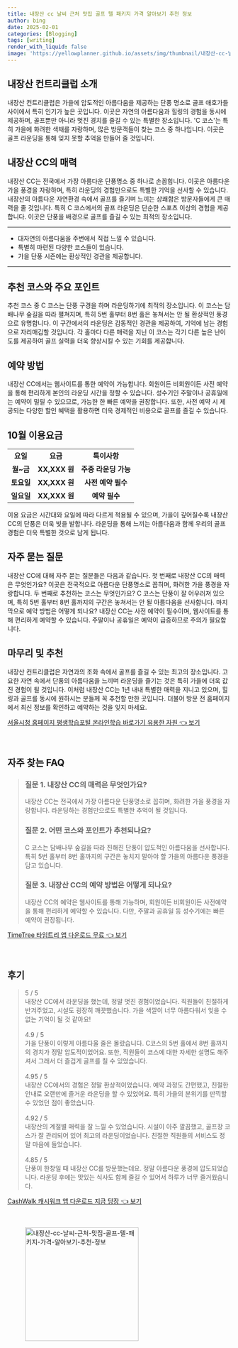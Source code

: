 ```yaml
---
title: 내장산 cc 날씨 근처 맛집 골프 텔 패키지 가격 알아보기 추천 정보
author: bing
date: 2025-02-01
categories: [Blogging]
tags: [writing]
render_with_liquid: false
image: 'https://yellowplanner.github.io/assets/img/thumbnail/내장산-cc-날씨-근처-맛집-골프-텔-패키지-가격-알아보기-추천-정보.webp'
---
```



<h2 id='내장산_컨트리클럽_소개'>내장산 컨트리클럽 소개</h2>

<p>내장산 컨트리클럽은 가을에 압도적인 아름다움을 제공하는 단풍 명소로 골프 애호가들 사이에서 특히 인기가 높은 곳입니다. 이곳은 자연의 아름다움과 힐링의 경험을 동시에 제공하며, 골프뿐만 아니라 멋진 경치를 즐길 수 있는 특별한 장소입니다. 'C 코스'는 특히 가을에 화려한 색채를 자랑하며, 많은 방문객들이 찾는 코스 중 하나입니다. 이곳은 골프 라운딩을 통해 잊지 못할 추억을 만들어 줄 것입니다.</p>

<h2 id='내장산_CC의_매력'>내장산 CC의 매력</h2>

<p>내장산 CC는 전국에서 가장 아름다운 단풍명소 중 하나로 손꼽힙니다. 이곳은 아름다운 가을 풍경을 자랑하며, 특히 라운딩의 경험만으로도 특별한 기억을 선사할 수 있습니다. 내장산의 아름다운 자연환경 속에서 골프를 즐기며 느끼는 상쾌함은 방문자들에게 큰 매력을 줄 것입니다. 특히 C 코스에서의 골프 라운딩은 단순한 스포츠 이상의 경험을 제공합니다. 이곳은 단풍을 배경으로 골프를 즐길 수 있는 최적의 장소입니다.</p>

<hr />

<ul>
    <li>대자연의 아름다움을 주변에서 직접 느낄 수 있습니다.</li>
    <li>특별히 마련된 다양한 코스들이 있습니다.</li>
    <li>가을 단풍 시즌에는 환상적인 경관을 제공합니다.</li>
</ul>

<hr />

<h2 id='추천_코스와_주요_포인트'>추천 코스와 주요 포인트</h2>

<p>추천 코스 중 C 코스는 단풍 구경을 하며 라운딩하기에 최적의 장소입니다. 이 코스는 담배나무 숲길을 따라 펼쳐지며, 특히 5번 홀부터 8번 홀은 놓쳐서는 안 될 환상적인 풍경으로 유명합니다. 이 구간에서의 라운딩은 감동적인 경관을 제공하여, 기억에 남는 경험으로 자리매김할 것입니다. 각 홀마다 다른 매력을 지닌 이 코스는 각기 다른 높은 난이도를 제공하여 골프 실력을 더욱 향상시킬 수 있는 기회를 제공합니다.</p>

<h2 id='예약_방법'>예약 방법</h2>

<p>내장산 CC에서는 웹사이트를 통한 예약이 가능합니다. 회원이든 비회원이든 사전 예약을 통해 편리하게 본인의 라운딩 시간을 정할 수 있습니다. 성수기인 주말이나 공휴일에는 예약이 밀릴 수 있으므로, 가능한 한 빠른 예약을 권장합니다. 또한, 사전 예약 시 제공되는 다양한 할인 혜택을 활용하면 더욱 경제적인 비용으로 골프를 즐길 수 있습니다.</p>

<h2 id='10월_이용요금'>10월 이용요금</h2>

<table>
    <tr>
        <td style="text-align: center; height: 17px;"><b>요일</b></td>
        <td style="text-align: center; height: 17px;"><b>요금</b></td>
        <td style="text-align: center; height: 17px;"><b>특이사항</b></td>
    </tr>
    <tr>
        <td style="text-align: center; height: 17px;"><b>월~금</b></td>
        <td style="text-align: center; height: 17px;"><b>XX,XXX 원</b></td>
        <td style="text-align: center; height: 17px;"><b>주중 라운딩 가능</b></td>
    </tr>
    <tr>
        <td style="text-align: center; height: 17px;"><b>토요일</b></td>
        <td style="text-align: center; height: 17px;"><b>XX,XXX 원</b></td>
        <td style="text-align: center; height: 17px;"><b>사전 예약 필수</b></td>
    </tr>
    <tr>
        <td style="text-align: center; height: 17px;"><b>일요일</b></td>
        <td style="text-align: center; height: 17px;"><b>XX,XXX 원</b></td>
        <td style="text-align: center; height: 17px;"><b>예약 필수</b></td>
    </tr>
</table>

<p>이용 요금은 시간대와 요일에 따라 다르게 적용될 수 있으며, 가을이 깊어질수록 내장산 CC의 단풍은 더욱 빛을 발합니다. 라운딩을 통해 느끼는 아름다움과 함께 우리의 골프 경험은 더욱 특별한 것으로 남게 됩니다.</p>

<h2 id='자주_묻는_질문'>자주 묻는 질문</h2>

<p>내장산 CC에 대해 자주 묻는 질문들은 다음과 같습니다. 첫 번째로 내장산 CC의 매력은 무엇인가요? 이곳은 전국적으로 아름다운 단풍명소로 꼽히며, 화려한 가을 풍경을 자랑합니다. 두 번째로 추천하는 코스는 무엇인가요? C 코스는 단풍이 잘 어우러져 있으며, 특히 5번 홀부터 8번 홀까지의 구간은 놓쳐서는 안 될 아름다움을 선사합니다. 마지막으로 예약 방법은 어떻게 되나요? 내장산 CC는 사전 예약이 필수이며, 웹사이트를 통해 편리하게 예약할 수 있습니다. 주말이나 공휴일은 예약이 급증하므로 주의가 필요합니다.</p>

<h2 id='마무리_및_추천'>마무리 및 추천</h2>

<p>내장산 컨트리클럽은 자연과의 조화 속에서 골프를 즐길 수 있는 최고의 장소입니다. 고요한 자연 속에서 단풍의 아름다움을 느끼며 라운딩을 즐기는 것은 특히 가을에 더욱 값진 경험이 될 것입니다. 이처럼 내장산 CC는 1년 내내 특별한 매력을 지니고 있으며, 힐링과 골프를 동시에 원하시는 분들께 꼭 추천할 만한 곳입니다. 더불어 방문 전 홈페이지에서 최신 정보를 확인하고 예약하는 것을 잊지 마세요.</p>


<p><a class="click-button" title="서울시청 홈페이지 평생학습포털 온라인학습 바로가기 유용한 자원" href="https://yellowplanner.github.io/posts/%EC%84%9C%EC%9A%B8%EC%8B%9C%EC%B2%AD-%ED%99%88%ED%8E%98%EC%9D%B4%EC%A7%80-%ED%8F%89%EC%83%9D%ED%95%99%EC%8A%B5%ED%8F%AC%ED%84%B8-%EC%98%A8%EB%9D%BC%EC%9D%B8%ED%95%99%EC%8A%B5-%EB%B0%94%EB%A1%9C%EA%B0%80%EA%B8%B0-%EC%9C%A0%EC%9A%A9%ED%95%9C-%EC%9E%90%EC%9B%90/" rel="dofollow">서울시청 홈페이지 평생학습포털 온라인학습 바로가기 유용한 자원 👈 보기</a></p><br>
<h2 id='자주_찾는_FAQ'>자주 찾는 FAQ</h2>
<div itemscope="" itemtype="https://schema.org/FAQPage"> 
<blockquote> 
<div itemscope="" itemprop="mainEntity" itemtype="https://schema.org/Question"> 
<h3 itemprop="name">질문 1. 내장산 CC의 매력은 무엇인가요?</h3> 
<div itemscope="" itemprop="acceptedAnswer" itemtype="https://schema.org/Answer"> 
<span itemprop="text"> 
<p>내장산 CC는 전국에서 가장 아름다운 단풍명소로 꼽히며, 화려한 가을 풍경을 자랑합니다. 라운딩하는 경험만으로도 특별한 추억이 될 것입니다.</p> 
</span> 
</div> 
</div> 

<div itemscope="" itemprop="mainEntity" itemtype="https://schema.org/Question"> 
<h3 itemprop="name">질문 2. 어떤 코스와 포인트가 추천되나요?</h3> 
<div itemscope="" itemprop="acceptedAnswer" itemtype="https://schema.org/Answer"> 
<span itemprop="text"> 
<p>C 코스는 담배나무 숲길을 따라 진해진 단풍이 압도적인 아름다움을 선사합니다. 특히 5번 홀부터 8번 홀까지의 구간은 놓치지 말아야 할 가을의 아름다운 풍경을 담고 있습니다.</p> 
</span> 
</div> 
</div> 

<div itemscope="" itemprop="mainEntity" itemtype="https://schema.org/Question"> 
<h3 itemprop="name">질문 3. 내장산 CC의 예약 방법은 어떻게 되나요?</h3> 
<div itemscope="" itemprop="acceptedAnswer" itemtype="https://schema.org/Answer"> 
<span itemprop="text"> 
<p>내장산 CC의 예약은 웹사이트를 통해 가능하며, 회원이든 비회원이든 사전예약을 통해 편리하게 예약할 수 있습니다. 다만, 주말과 공휴일 등 성수기에는 빠른 예약이 권장됩니다.</p> 
</span> 
</div> 
</div> 
</blockquote> 
</div>
<p><a class="click-button" title="TimeTree 타임트리 앱 다운로드 무료" href="https://yellowplanner.github.io/posts/TimeTree-%ED%83%80%EC%9E%84%ED%8A%B8%EB%A6%AC-%EC%95%B1-%EB%8B%A4%EC%9A%B4%EB%A1%9C%EB%93%9C-%EB%AC%B4%EB%A3%8C/" rel="dofollow">TimeTree 타임트리 앱 다운로드 무료 👈 보기</a></p><br>
<h2 id='후기'>후기</h2>
<div itemscope itemtype="https://schema.org/Product">
  <blockquote>
  <div itemprop="review" itemscope itemtype="https://schema.org/Review">
      <div itemprop="reviewRating" itemscope itemtype="https://schema.org/Rating"> <span itemprop="ratingValue">5</span> / <span itemprop="bestRating">5</span> </div>
      <span itemprop="reviewBody">내장산 CC에서 라운딩을 했는데, 정말 멋진 경험이었습니다. 직원들이 친절하게 반겨주었고, 시설도 굉장히 깨끗했습니다. 가을 색깔이 너무 아름다워서 잊을 수 없는 기억이 될 것 같아요!</span>
  </div>
  <br>
  <div itemprop="review" itemscope itemtype="https://schema.org/Review">
      <div itemprop="reviewRating" itemscope itemtype="https://schema.org/Rating"> <span itemprop="ratingValue">4.9</span> / <span itemprop="bestRating">5</span> </div>
      <span itemprop="reviewBody">가을 단풍이 이렇게 아름다울 줄은 몰랐습니다. C코스의 5번 홀에서 8번 홀까지의 경치가 정말 압도적이었어요. 또한, 직원들이 코스에 대한 자세한 설명도 해주셔서 그래서 더 즐겁게 골프를 칠 수 있었습니다.</span>
  </div>
  <br>
  <div itemprop="review" itemscope itemtype="https://schema.org/Review">
      <div itemprop="reviewRating" itemscope itemtype="https://schema.org/Rating"> <span itemprop="ratingValue">4.95</span> / <span itemprop="bestRating">5</span> </div>
      <span itemprop="reviewBody">내장산 CC에서의 경험은 정말 환상적이었습니다. 예약 과정도 간편했고, 친절한 안내로 오랜만에 즐거운 라운딩을 할 수 있었어요. 특히 가을의 분위기를 만끽할 수 있었던 점이 좋았습니다.</span>
  </div>
  <br>
  <div itemprop="review" itemscope itemtype="https://schema.org/Review">
      <div itemprop="reviewRating" itemscope itemtype="https://schema.org/Rating"> <span itemprop="ratingValue">4.92</span> / <span itemprop="bestRating">5</span> </div>
      <span itemprop="reviewBody">내장산의 계절별 매력을 잘 느낄 수 있었습니다. 시설이 아주 깔끔했고, 골프장 코스가 잘 관리되어 있어 최고의 라운딩이었습니다. 친절한 직원들의 서비스도 정말 마음에 들었습니다.</span>
  </div>
  <br>
  <div itemprop="review" itemscope itemtype="https://schema.org/Review">
      <div itemprop="reviewRating" itemscope itemtype="https://schema.org/Rating"> <span itemprop="ratingValue">4.85</span> / <span itemprop="bestRating">5</span> </div>
      <span itemprop="reviewBody">단풍이 한창일 때 내장산 CC를 방문했는데요. 정말 아름다운 풍경에 압도되었습니다. 라운딩 후에는 맛있는 식사도 함께 즐길 수 있어서 하루가 너무 즐거웠습니다.</span>
  </div>
  </blockquote>
</div>
<p><a class="click-button" title="CashWalk 캐시워크 앱 다운로드 지금 당장" href="https://yellowplanner.github.io/posts/CashWalk-%EC%BA%90%EC%8B%9C%EC%9B%8C%ED%81%AC-%EC%95%B1-%EB%8B%A4%EC%9A%B4%EB%A1%9C%EB%93%9C-%EC%A7%80%EA%B8%88-%EB%8B%B9%EC%9E%A5/" rel="dofollow">CashWalk 캐시워크 앱 다운로드 지금 당장 👈 보기</a></p><br>
<figure class="image"><img src="https://yellowplanner.github.io/assets/img/thumbnail/내장산-cc-날씨-근처-맛집-골프-텔-패키지-가격-알아보기-추천-정보.webp" alt="내장산-cc-날씨-근처-맛집-골프-텔-패키지-가격-알아보기-추천-정보" width="256" height="256"></figure>